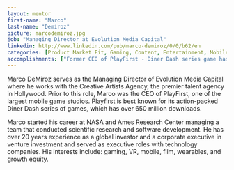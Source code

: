 ```yaml
---
layout: mentor
first-name: "Marco"
last-name: "Demiroz"
picture: marcodemiroz.jpg
job: "Managing Director at Evolution Media Capital"
linkedin: http://www.linkedin.com/pub/marco-demiroz/0/0/b62/en
categories: [Product Market Fit, Gaming, Content, Entertainment, Mobile, Film, Wearables, IoT, OTT, Social Media, Cloud Computing, Disruptive Technology, Venture Capital, Growth Equity, Investment]
accomplishments: ["Former CEO of PlayFirst - Diner Dash series game has 650M+ downloads","20 years experience as a global investor and a corporate executive","Expert on product-market fit"]
---
```

Marco DeMiroz serves as the Managing Director of Evolution Media Capital where he works with the Creative Artists Agency, the premier talent agency in Hollywood. Prior to this role, Marco was the CEO of PlayFirst, one of the largest mobile game studios. Playfirst is best known for its action-packed Diner Dash series of games, which has over 650 million downloads.

Marco started his career at NASA and Ames Research Center managing a team that conducted scientific research and software development. He has over 20 years experience as a global investor and a corporate executive in venture investment and served as executive roles with technology companies. His interests include: gaming, VR, mobile, film, wearables, and growth equity.

